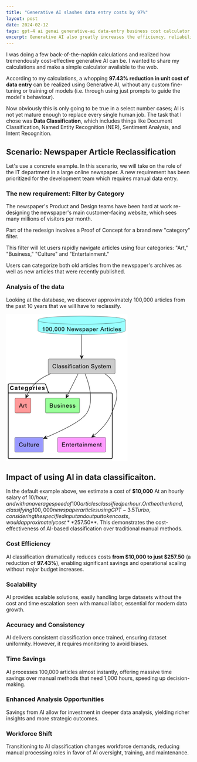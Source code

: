 ```yaml
---
title: "Generative AI slashes data entry costs by 97%"
layout: post
date: 2024-02-12
tags: gpt-4 ai genai generative-ai data-entry business cost calculator
excerpt: Generative AI also greatly increases the efficiency, reliability, scalability, and flexibility of processes that are driven by it.
---
```


I was doing a few back-of-the-napkin calculations and realized how tremendously cost-effective generative AI can be. I wanted to share my calculations and make a simple calculator available to the web.

According to my calculations, a whopping **97.43% reduction in unit cost of data entry** can be realized using Generative AI, without any custom fine-tuning or training of models (i.e. through using just prompts to guide the model's behaviour). 

Now obviously this is only going to be true in a select number cases; AI is not yet mature enough to replace every single human job. The task that I chose was **Data Classification**, which includes things like Document Classification, Named Entity Recognition (NER), Sentiment Analysis, and Intent Recognition.

## Scenario: Newspaper Article Reclassification

Let's use a concrete example. In this scenario, we will take on the role of the IT department in a large online newspaper. A new requirement has been prioritized for the development team which requires manual data entry.

### The new requirement: Filter by Category

The newspaper's Product and Design teams have been hard at work re-designing the newspaper's main customer-facing website, which sees many millions of visitors per month. 

Part of the redesign involves a Proof of Concept for a brand new "category" filter. 

This filter will let users rapidly navigate articles using four categories: "Art," "Business," "Culture" and "Entertainment." 

Users can categorize both old articles from the newspaper's archives as well as new articles that were recently published.

### Analysis of the data

Looking at the database, we discover approximately 100,000 articles from the past 10 years that we will have to reclassify.

![UML diagram showing 100,000 newspaper articles being classified by a classification system into the categories "Art", "Business", "Culture" and "Entertainment".](/assets/2024-02-12-ai-cost-reduction-for-data-entry-puml.png)

<div id="calculator-root"></div>

<script>
    const calculatorDom = `
<h1>Unit Cost Savings Calculator</h1>
<p>You can use this calculator to see how much money you could save on data entry by using AI. The calculations are based on the case study below.</p>
<br/>
<table>
    <tr>
        <td>Number of Articles</td>
        <td>
            <input type="range" min="1000" max="1000000" value="100000" onInput="onInputChange()" id="numArticles">
            <span id="numArticlesValue">100000</span>
        </td>
    </tr>
    <tr>
        <td>Manual Entry Speed (articles/hour)</td>
        <td>
            <input type="range" min="50" max="200" value="100" onInput="onInputChange()" id="manSpeed">
            <span id="manSpeedValue">100</span> articles per hour
        </td>
    </tr>
    <tr>
        <td>Manual Entry Salary ($/hour)</td>
        <td>
            <input type="range" min="1" max="30" value="10" onInput="onInputChange()" id="manSalary">
            $<span id="manSalaryValue">10</span> per hour
        </td>
    </tr>
    <tr>
        <td>Manual Entry Cost:</td>
        <td><strong>$<span id="estimatedManualCost">10,000</span></strong></td>
    </tr>
    <tr>
        <td>Cost using AI:</td>
        <td><strong>$<span id="estimatedAiCost">257.50</span></strong> (Using OpenAI GPT-3.5 Turbo)</td>
    </tr>
    <tr>
        <td>Savings Percentage:</td>
        <td><strong><span id="estimatedPctSavings">--</span>%</strong></td>
    </tr>
</table>
<div class="link float-right cursor-pointer" onClick="resetToDefaults()">Reset To Default</div>
`;

    function resetToDefaults() {
        document.getElementById("numArticles").value = 100000;
        document.getElementById("manSpeed").value = 100;
        document.getElementById("manSalary").value = 10;
        onInputChange();
    }

    function calculateManualCost() {
        const numArticles = parseInt(document.getElementById("numArticles").value, 10);
        const manSpeed = parseInt(document.getElementById("manSpeed").value, 10);
        const manSalary = parseInt(document.getElementById("manSalary").value, 10);
        
        const hours = numArticles / manSpeed;
        const cost = hours * manSalary;
        
        return cost;
    }

    function calculateAiCost() {
        const numArticles = parseInt(document.getElementById("numArticles").value, 10);

        const averageInputLength = 5000;
        const totalInputTokens = numArticles * averageInputLength;
        const averageInputCostPer1000Tokens = 0.0005;
        const inputCost = averageInputCostPer1000Tokens * (totalInputTokens / 1000);

        const averageOutputLength = 50;
        const averageOutputCostPer1000Tokens = 0.0015;
        const totalOutputTokens = numArticles * averageOutputLength;
        const outputCost = averageOutputCostPer1000Tokens * (totalOutputTokens / 1000);

        const totalCost = inputCost + outputCost;

        return totalCost;
    }

    function onInputChange() {
        document.getElementById("numArticlesValue").innerText = document.getElementById("numArticles").value;
        document.getElementById("manSpeedValue").innerText = document.getElementById("manSpeed").value;
        document.getElementById("manSalaryValue").innerText = document.getElementById("manSalary").value.toLocaleString("en-US", {minimumFractionDigits: 2, maximumFractionDigits: 2});
        
        const manCost = calculateManualCost();
        const aiCost = calculateAiCost();
        document.getElementById("estimatedManualCost").innerText = manCost.toLocaleString("en-US", {minimumFractionDigits: 2, maximumFractionDigits: 2});
        document.getElementById("estimatedAiCost").innerText = aiCost.toLocaleString("en-US", {minimumFractionDigits: 2, maximumFractionDigits: 2});

        const savingsPct = ((manCost - aiCost) / manCost) * 100;
        document.getElementById("estimatedPctSavings").innerText = savingsPct.toLocaleString("en-US", {minimumFractionDigits: 2, maximumFractionDigits: 2});
    }

    document.addEventListener("DOMContentLoaded", () => {
        document.getElementById("calculator-root").innerHTML = calculatorDom;
        onInputChange(); // Initialize with default values
    });
</script>

## Impact of using AI in data classificaiton.

In the default example above, we estimate a cost of **$10,000** At an hourly salary of $10/hour, and with an average speed of 100 articles classified per hour. On the other hand, classifying 100,000 newspaper articles using GPT-3.5 Turbo, considering the specified input and output token costs, would approximately cost **$257.50**. This demonstrates the cost-effectiveness of AI-based classification over traditional manual methods.

### Cost Efficiency
AI classification dramatically reduces costs **from $10,000 to just $257.50** (a reduction of **97.43%**), enabling significant savings and operational scaling without major budget increases.

### Scalability
AI provides scalable solutions, easily handling large datasets without the cost and time escalation seen with manual labor, essential for modern data growth.

### Accuracy and Consistency
AI delivers consistent classification once trained, ensuring dataset uniformity. However, it requires monitoring to avoid biases.

### Time Savings
AI processes 100,000 articles almost instantly, offering massive time savings over manual methods that need 1,000 hours, speeding up decision-making.

### Enhanced Analysis Opportunities
Savings from AI allow for investment in deeper data analysis, yielding richer insights and more strategic outcomes.

### Workforce Shift
Transitioning to AI classification changes workforce demands, reducing manual processing roles in favor of AI oversight, training, and maintenance.
